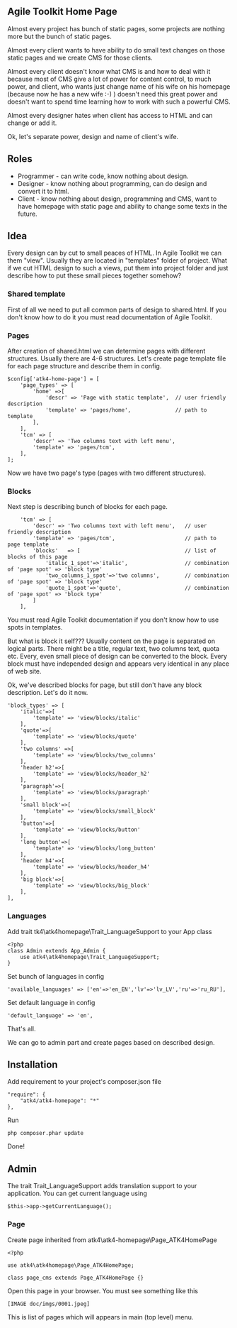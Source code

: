 Agile Toolkit Home Page
-----------------------

Almost every project has bunch of static pages, some projects are nothing more but the bunch of static pages.

Almost every client wants to have ability to do small text changes on those static pages and we create CMS for those clients.

Almost every client doesn't know what CMS is and how to deal with it because most of CMS give a lot of power for content control,
to much power, and client, who wants just change name of his wife on his homepage (because now he has a new wife :-) )
doesn't need this great power and doesn't want to spend time learning how to work with such a powerful CMS.

Almost every designer hates when client has access to HTML and can change or add it.

Ok, let's separate power, design and name of client's wife.


## Roles

* Programmer - can write code, know nothing about design.
* Designer - know nothing about programming, can do design and convert it to html.
* Client - know nothing about design, programming and CMS, want to have homepage with static page and ability
to change some texts in the future.


## Idea

Every design can by cut to small peaces of HTML. In Agile Toolkit we can them "view".
Usually they are located in "templates" folder of project.
What if we cut HTML design to such a views, put them into project folder and just describe how to put these small pieces together somehow?

### Shared template

First of all we need to put all common parts of design to shared.html.
If you don't know how to do it you must read documentation of Agile Toolkit.

### Pages

After creation of shared.html we can determine pages with different structures. Usually there are 4-6 structures.
Let's create page template file for each page structure and describe them in config.

    $config['atk4-home-page'] = [
        'page_types' => [
            'home' =>[
                'descr' => 'Page with static template',  // user friendly description
                'template' => 'pages/home',              // path to template
            ],
        ],
        'tcm' => [
            'descr' => 'Two columns text with left menu',
            'template' => 'pages/tcm',
        ],
    ];


Now we have two page's type (pages with two different structures).

### Blocks

Next step is describing bunch of blocks for each page.


        'tcm' => [
            'descr' => 'Two columns text with left menu',   // user friendly description
            'template' => 'pages/tcm',                      // path to page template
            'blocks'   => [                                 // list of blocks of this page
                'italic_1_spot'=>'italic',                  // combination of 'page spot' => 'block type'
                'two_columns_1_spot'=>'two columns',        // combination of 'page spot' => 'block type'
                'quote_1_spot'=>'quote',                    // combination of 'page spot' => 'block type'
            ]
        ],

You must read Agile Toolkit documentation if you don't know how to use spots in templates.

But what is block it self???
Usually content on the page is separated on logical parts. There might be a title, regular text, two columns text, quota etc.
Every, even small piece of design can be converted to the block. Every block must have independed design and appears very identical
in any place of web site.

Ok, we've described blocks for page, but still don't have any block description. Let's do it now.


    'block_types' => [
        'italic'=>[
            'template' => 'view/blocks/italic'
        ],
        'quote'=>[
            'template' => 'view/blocks/quote'
        ],
        'two columns' =>[
            'template' => 'view/blocks/two_columns'
        ],
        'header h2'=>[
            'template' => 'view/blocks/header_h2'
        ],
        'paragraph'=>[
            'template' => 'view/blocks/paragraph'
        ],
        'small block'=>[
            'template' => 'view/blocks/small_block'
        ],
        'button'=>[
            'template' => 'view/blocks/button'
        ],
        'long button'=>[
            'template' => 'view/blocks/long_button'
        ],
        'header h4'=>[
            'template' => 'view/blocks/header_h4'
        ],
        'big block'=>[
            'template' => 'view/blocks/big_block'
        ],
    ],

### Languages

Add trait tk4\atk4homepage\Trait_LanguageSupport to your App class

    <?php
    class Admin extends App_Admin {
        use atk4\atk4homepage\Trait_LanguageSupport;
    }

Set bunch of languages in config

    'available_languages' => ['en'=>'en_EN','lv'=>'lv_LV','ru'=>'ru_RU'],

Set default language in config

    'default_language' => 'en',

That's all.

We can go to admin part and create pages based on described design.

## Installation

Add requirement to your project's composer.json file


    "require": {
        "atk4/atk4-homepage": "*"
    },

Run

    php composer.phar update

Done!

## Admin


The trait Trait_LanguageSupport adds translation support to your application. You can get current language using

    $this->app->getCurrentLanguage();

### Page

Create page inherited from atk4\atk4-homepage\Page_ATK4HomePage

    <?php

    use atk4\atk4homepage\Page_ATK4HomePage;

    class page_cms extends Page_ATK4HomePage {}


Open this page in your browser. You must see something like this

    [IMAGE doc/imgs/0001.jpeg]

This is list of pages which will appears in main (top level) menu.














